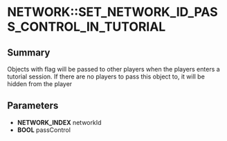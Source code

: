 # NETWORK::SET_NETWORK_ID_PASS_CONTROL_IN_TUTORIAL

## Summary
Objects with flag will be passed to other players when the players enters a tutorial session. If there are no
players to pass this object to, it will be hidden from the player

## Parameters
* **NETWORK_INDEX** networkId
* **BOOL** passControl